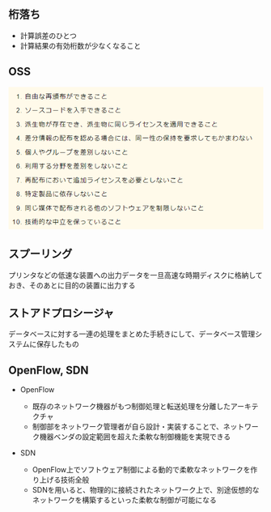 ## 桁落ち
- 計算誤差のひとつ
- 計算結果の有効桁数が少なくなること


## OSS
![picture 1](../../../images/d17a5cf95ab8004cb647b42bb1196feb04ee66b1f39e7d5685e4bd4c53aa7143.png)


## スプーリング
プリンタなどの低速な装置への出力データを一旦高速な時期ディスクに格納しておき、そのあとに目的の装置に出力する


## ストアドプロシージャ
データベースに対する一連の処理をまとめた手続きにして、データベース管理システムに保存したもの


## OpenFlow, SDN
- OpenFlow
  - 既存のネットワーク機器がもつ制御処理と転送処理を分離したアーキテクチャ
  - 制御部をネットワーク管理者が自ら設計・実装することで、ネットワーク機器ベンダの設定範囲を超えた柔軟な制御機能を実現できる

- SDN
  - OpenFlow上でソフトウェア制御による動的で柔軟なネットワークを作り上げる技術全般
  - SDNを用いると、物理的に接続されたネットワーク上で、別途仮想的なネットワークを構築するといった柔軟な制御が可能になる
